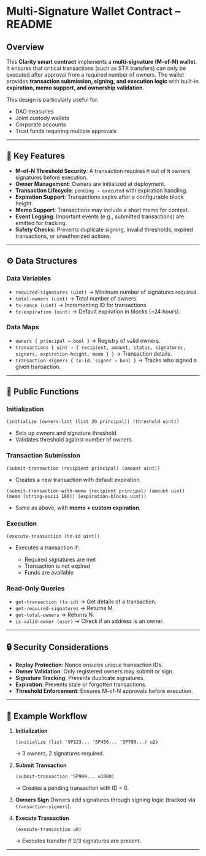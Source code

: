 

# Multi-Signature Wallet Contract – README

## Overview

This **Clarity smart contract** implements a **multi-signature (M-of-N) wallet**. It ensures that critical transactions (such as STX transfers) can only be executed after approval from a required number of owners. The wallet provides **transaction submission, signing, and execution logic** with built-in **expiration, memo support, and ownership validation**.

This design is particularly useful for:

* DAO treasuries
* Joint custody wallets
* Corporate accounts
* Trust funds requiring multiple approvals

---

## 🔑 Key Features

* **M-of-N Threshold Security**: A transaction requires `M` out of `N` owners’ signatures before execution.
* **Owner Management**: Owners are initialized at deployment.
* **Transaction Lifecycle**: `pending → executed` with expiration handling.
* **Expiration Support**: Transactions expire after a configurable block height.
* **Memo Support**: Transactions may include a short memo for context.
* **Event Logging**: Important events (e.g., submitted transactions) are emitted for tracking.
* **Safety Checks**: Prevents duplicate signing, invalid thresholds, expired transactions, or unauthorized actions.

---

## ⚙️ Data Structures

### Data Variables

* `required-signatures (uint)` → Minimum number of signatures required.
* `total-owners (uint)` → Total number of owners.
* `tx-nonce (uint)` → Incrementing ID for transactions.
* `tx-expiration (uint)` → Default expiration in blocks (\~24 hours).

### Data Maps

* `owners { principal → bool }` → Registry of valid owners.
* `transactions { uint → { recipient, amount, status, signatures, signers, expiration-height, memo } }` → Transaction details.
* `transaction-signers { tx-id, signer → bool }` → Tracks who signed a given transaction.

---

## 🚀 Public Functions

### Initialization

```clarity
(initialize (owners-list (list 20 principal)) (threshold uint))
```

* Sets up owners and signature threshold.
* Validates threshold against number of owners.

### Transaction Submission

```clarity
(submit-transaction (recipient principal) (amount uint))
```

* Creates a new transaction with default expiration.

```clarity
(submit-transaction-with-memo (recipient principal) (amount uint) (memo (string-ascii 100)) (expiration-blocks uint))
```

* Same as above, with **memo + custom expiration**.

### Execution

```clarity
(execute-transaction (tx-id uint))
```

* Executes a transaction if:

  * Required signatures are met
  * Transaction is not expired
  * Funds are available

### Read-Only Queries

* `get-transaction (tx-id)` → Get details of a transaction.
* `get-required-signatures` → Returns M.
* `get-total-owners` → Returns N.
* `is-valid-owner (user)` → Check if an address is an owner.

---

## 🔒 Security Considerations

* **Replay Protection**: Nonce ensures unique transaction IDs.
* **Owner Validation**: Only registered owners may submit or sign.
* **Signature Tracking**: Prevents duplicate signatures.
* **Expiration**: Prevents stale or forgotten transactions.
* **Threshold Enforcement**: Ensures M-of-N approvals before execution.

---

## 📝 Example Workflow

1. **Initialization**

   ```clarity
   (initialize (list 'SP123... 'SP456... 'SP789...) u2)
   ```

   → 3 owners, 2 signatures required.

2. **Submit Transaction**

   ```clarity
   (submit-transaction 'SP999... u1000)
   ```

   → Creates a pending transaction with ID = 0.

3. **Owners Sign**
   Owners add signatures through signing logic (tracked via `transaction-signers`).

4. **Execute Transaction**

   ```clarity
   (execute-transaction u0)
   ```

   → Executes transfer if 2/3 signatures are present.

---